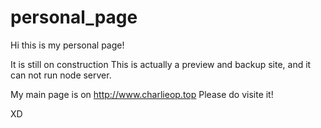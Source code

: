 # personal_page

Hi this is my personal page!

It is still on construction
This is actually a preview and backup site, and it can not run node server.

My main page is on http://www.charlieop.top
Please do visite it!

XD
